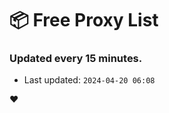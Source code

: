 # :package: Free Proxy List
### Updated every 15 minutes.

- Last updated: `2024-04-20 06:08`

:heart:
